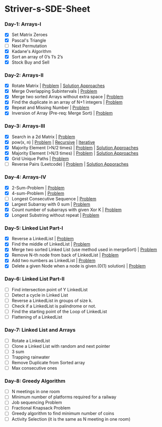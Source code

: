 # Striver-s-SDE-Sheet

### Day-1: Arrays-I
- [x] Set Matrix Zeroes
- [x] Pascal's Triangle
- [ ] Next Permutation
- [x] Kadane's Algorithm
- [x] Sort an array of 0’s 1’s 2’s
- [x] Stock Buy and Sell

### Day-2: Arrays-II
- [x] Rotate Matrix | [Problem](https://leetcode.com/problems/rotate-image/) | [Solution Approaches](/Matrix&#32;Rotation.md)
- [x] Merge Overlapping Subintervals | [Problem](https://leetcode.com/problems/merge-intervals/)
- [x] Merge two sorted Arrays without extra space | [Problem](https://leetcode.com/problems/merge-sorted-array/)
- [x] Find the duplicate in an array of N+1 integers | [Problem](https://leetcode.com/problems/find-the-duplicate-number/)
- [x] Repeat and Missing Number | [Problem](https://www.interviewbit.com/problems/repeat-and-missing-number-array/)
- [x] Inversion of Array (Pre-req: Merge Sort) | [Problem](https://www.codingninjas.com/codestudio/problems/count-inversions_615)

### Day-3: Arrays-III
- [x] Search in a 2d Matrix | [Problem](https://leetcode.com/problems/search-a-2d-matrix/)
- [x] pow(x, n) | [Problem](https://leetcode.com/problems/powx-n/) | [Recursive](https://leetcode.com/submissions/detail/697485954/) | [Iterative](https://leetcode.com/submissions/detail/698092384/)
- [x] Majority Element (>N/2 times) | [Problem](https://leetcode.com/problems/majority-element/) | [Solution Approaches](/Majority&#32;Element.md)
- [x] Majority Element (>N/3 times) | [Problem]() | [Solution Approaches](/Majority&#32;Element&#32;II.md)
- [x] Grid Unique Paths | [Problem](https://leetcode.com/problems/unique-paths/)
- [ ] Reverse Pairs (Leetcode) | [Problem](https://leetcode.com/problems/reverse-pairs/) | [Solution Apporaches](/Reverse&#32;Pairs.md)

### Day-4: Arrays-IV
- [x] 2-Sum-Problem | [Problem](https://leetcode.com/problems/two-sum/)
- [x] 4-sum-Problem | [Problem](https://leetcode.com/problems/4sum/)
- [ ] Longest Consecutive Sequence | [Problem](https://leetcode.com/problems/longest-consecutive-sequence/)
- [x] Largest Subarray with 0 sum | [Problem](https://practice.geeksforgeeks.org/problems/largest-subarray-with-0-sum/1)
- [x] Count number of subarrays with given Xor K | [Problem](https://www.interviewbit.com/problems/subarray-with-given-xor/)
- [x] Longest Substring without repeat | [Problem](https://leetcode.com/problems/longest-substring-without-repeating-characters/)

### Day-5: Linked List Part-I
- [x] Reverse a LinkedList | [Problem](https://leetcode.com/problems/reverse-linked-list/)
- [x] Find the middle of LinkedList | [Problem](https://leetcode.com/problems/middle-of-the-linked-list/)
- [x] Merge two sorted Linked List (use method used in mergeSort) | [Problem](https://leetcode.com/problems/merge-two-sorted-lists/)
- [x] Remove N-th node from back of LinkedList | [Problem](https://leetcode.com/problems/remove-nth-node-from-end-of-list/)
- [x] Add two numbers as LinkedList | [Problem](https://leetcode.com/problems/add-two-numbers/)
- [x] Delete a given Node when a node is given.(0(1) solution) | [Problem](https://leetcode.com/problems/delete-node-in-a-linked-list/)

### Day-6: Linked List Part-II
- [ ] Find intersection point of Y LinkedList
- [ ] Detect a cycle in Linked List
- [ ] Reverse a LinkedList in groups of size k.
- [ ] Check if a LinkedList is palindrome or not.
- [ ] Find the starting point of the Loop of LinkedList
- [ ] Flattening of a LinkedList

### Day-7: Linked List and Arrays
- [ ] Rotate a LinkedList
- [ ] Clone a Linked List with random and next pointer
- [ ] 3 sum
- [ ] Trapping rainwater
- [ ] Remove Duplicate from Sorted array
- [ ] Max consecutive ones

### Day-8: Greedy Algorithm
- [ ] N meetings in one room
- [ ] Minimum number of platforms required for a railway
- [ ] Job sequencing Problem
- [ ] Fractional Knapsack Problem
- [ ] Greedy algorithm to find minimum number of coins
- [ ] Activity Selection (it is the same as N meeting in one room)
